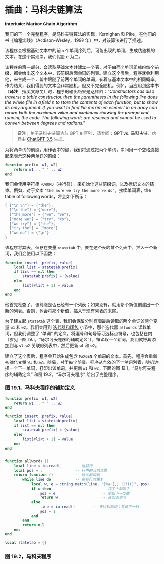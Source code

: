 # 插曲：马科夫链算法

**Interlude: Markov Chain Algorithm**


我们的下一个完整程序，是马科夫链算法的实现，Kernighan 和 Pike，在他们的书《编程实践》（Addison-Wesley，1999 年）中，对该算法进行了描述。

该程序会根据基础文本中的前 `n` 个单词序列后，可能出现的单词，生成伪随机的文本。在这个实现中，我们假设 *n* 为二。


该程序的第一部分，会读取基础文本并建立一个表，对于由两个单词组成的每个前缀，都会给出这个文本中，该前缀后面单词的列表。建立这个表后，程序就会利用他，来生成一个，其中跟随了前两个单词的单词，有着与基本文本中的相同概率。作为结果，我们得到的文本会非常随机，但又不完全随机。例如，当应用到这本书（**译注**：指英文原文）时，程序的输出结果是这样的：“*Constructors can also traverse a table constructor, then the parentheses in the following line does the whole file in a field n to store the contents of each function, but to show its only argument. If you want to find the maximum element in an array can return both the maximum value and continues showing the prompt and running the code. The following words are reserved and cannot be used to convert between degrees and radians.*”


> **译注**：关于马科夫链算法与 GPT 的区别，请参阅：[GPT vs. 马科夫链](https://chat.openai.com/share/ac4230fa-0f19-4607-83c2-9dc5f1c6a6dc)，内容由 [ChatGPT 3.5](https://chat.openai.com/) 生成。

为将两单词的前缀，用作表中的键，我们将通过把两个单词，中间用一个空格连接起来表示这种两单词的前缀：


```lua
function prefix (w1, w2)
    return w1 .. " " .. w2
end
```

我们会使用字符串 `NOWORD`（换行符），来初始化这些前缀词，以及标记文本的结束。例如，对于文本 `"the more we try the more we do"`，接续单词表，the table of following words，将会如下所示：


```lua
{ ["\n \n"] = {"the"},
  ["\n the"] = {"more"},
  ["the more"] = {"we", "we"},
  ["more we"] = {"try", "do"},
  ["we try"] = {"the"},
  ["try the"] = ["more"]
  ["we do"] = {"\n"}
}
```

该程序将其表，保存在变量 `statetab` 中。要在这个表的某个列表中，插入一个新词，我们会使用以下函数：


```lua
function insert (prefix, value)
    local list = statetab[prefix]
    if list == nil then
        statetab[prefix] = {value}
    else
        list[#list + 1] = value
    end
end
```

他首先检查了，该前缀是否已经有一个列表；如果没有，就用那个新值创建出一个新的列表。否则，他会将那个新值，插入于现有列表的末尾。

为了建立起 `statetab` 这个表，我们会保留分别有着最后读取的两个单词的两个变量 `w1` 和 `w2`。我们会用到 [迭代器和闭包](iterators.md#迭代器与闭包) 小节中，那个迭代器 `allwords` 读取单词，但我们调整了 “单词” 的定义，将逗号和句号等可选标点符号，也包括在内（参见下图 19.1，“马尔可夫程序的辅助定义”）。每读取一个新词，我们就将其添加到与 `w1-w2` 关联的列表中，然后更新 `w1` 和 `w2`。


建立了这个表后，程序会开始生成包含 `MAXGEN` 个单词的文本。首先，程序会重新初始化变量 `w1` 和 `w2`。随后，对于每个前缀，程序从有效的下一单词列表，随机选择一个下一单词，打印出该单词，并更新 `w1` 和 `w2`。下面的图 19.1，“马尔可夫程序的辅助定义” 和图 19.2，“马尔可夫程序” 给出了完整程序。


### 图 19.1，马科夫程序的辅助定义

```lua
function prefix (w1, w2)
    return w1 .. " " .. w2
end

function insert (prefix, value)
    local list = statetab[prefix]
    if list == nil then
        statetab[prefix] = {value}
    else
        list[#list + 1] = value
    end
end


function allwords ()
    local line = io.read()      -- 当前行
    local pos = 1               -- 行中的当前位置
    return function ()          -- 迭代器函数
        while line do           -- 在有行时重复
            local w, e = string.match(line, "(%w+[,;.:]?)()", pos)
            if w then                       -- 找了个单词？
                pos = e                     -- 更新下一位置
                return w                    -- 返回该单词
            else
                line = io.read()        -- 未找到单词；尝试下一行
                pos = 1
            end
        end
        return nil
    end
end

local statetab = {}
```

### 图 19.2，马科夫程序


